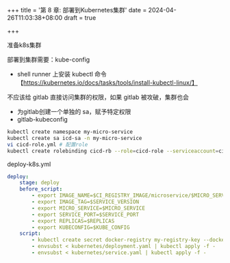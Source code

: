 +++
title = '第 8 章: 部署到Kubernetes集群'
date = 2024-04-26T11:03:38+08:00
draft = true

+++

准备k8s集群

部署到集群需要：kube-config

+ shell runner 上安装 kubectl 命令 【https://kubernetes.io/docs/tasks/tools/install-kubectl-linux/】

不应该给 gitlab 直接访问集群的权限，如果 gitlab 被攻破，集群也会

+ 为gitlab创建一个单独的 sa，赋予特定权限
+ gitlab-kubeconfig

```sh
kubectl create namespace my-micro-service
kubectl create sa icd-sa -n my-micro-service
vi cicd-role.yml # 配置role
kubectl create rolebinding cicd-rb --role=cicd-role --serviceaccount=cicd-sa -n my-micro-service

```



deploy-k8s.yml

```yml
deploy:
    stage: deploy
    before_script:
        - export IMAGE_NAME=$CI_REGISTRY_IMAGE/microservice/$MICRO_SERVICE
        - export IMAGE_TAG=$SERVICE_VERSION
        - export MICRO_SERVICE=$MICRO_SERVICE
        - export SERVICE_PORT=$SERVICE_PORT
        - export REPLICAS=$REPLICAS
        - export KUBECONFIG=$KUBE_CONFIG
    script:
        - kubectl create secret docker-registry my-registry-key --docker-server=$CI_REGISTRY --docker-username=$GITLAB_USER --docker-password=$GITLAB_PASSWORD -n my-micro-service --dry-run=client -o yaml | kubectl apply -f -
        - envsubst < kubernetes/deployment.yaml | kubectl apply -f -
        - envsubst < kubernetes/service.yaml | kubectl apply -f -

```

